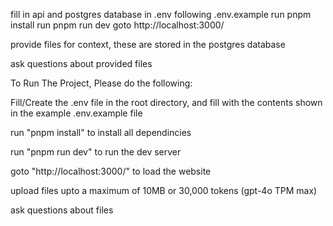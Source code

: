 fill in api and postgres database in .env following .env.example
run pnpm install
run pnpm run dev
goto http://localhost:3000/

provide files for context, these are stored in the postgres database

ask questions about provided files

To Run The Project, Please do the following:

Fill/Create the .env file in the root directory, and fill with the contents shown in the example .env.example file

run "pnpm install" to install all dependincies

run "pnpm run dev" to run the dev server

goto "http://localhost:3000/" to load the website

upload files upto a maximum of 10MB or 30,000 tokens (gpt-4o TPM max)

ask questions about files
